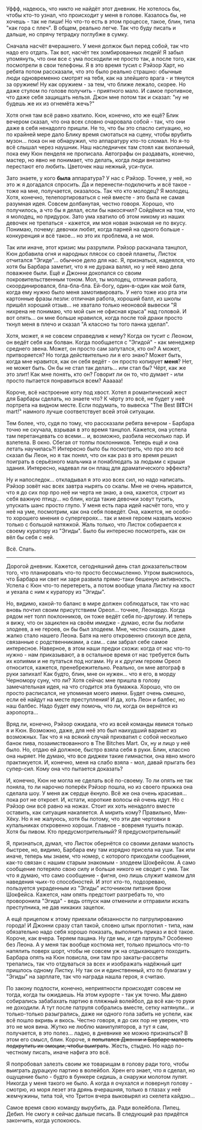 Уффф, надеюсь, что никто не найдёт этот дневник. Не хотелось бы, чтобы кто-то узнал, что происходит у меня в голове. Казалось бы, не хочешь - так не пиши! Но что-то есть в этом процессе, такое, блин, типа "как гора с плеч". В общем, реально легче. Так что буду писать и дальше, но спрячу тетрадку поглубже в сумку.

Сначала насчёт вчерашнего. У меня должок был перед собой, так что надо его отдать. Так вот, насчёт тех зомбированных людей! Я забыл упомянуть, что они все с ума посходили не просто так, а после того, как посмотрели в свои телефоны. Я в это время тусил с Рэйзор Харт, но ребята потом рассказали, что это было реально страшно: обычные люди одновременно смотрят на тебя, как на злейшего врага - и тянутся за оружием! Ну как оружием - за тем, что ближе лежало, скорее. Но даже стулом по голове получить - приятного мало. И самое противное, что даже себя защищать нельзя. Джон мне потом так и сказал: "ну не будешь же их из огнемёта жечь?"

Хотя огня там всё равно хватило. Кюн, конечно, кто же ещё? Блик вечером сказал, что она всех словно очаровала собой - так, что они даже в себя ненадолго пришли. Не то, что бы это спасло ситуацию, но по крайней мере дало Блику время смотаться на сцену, чтобы врубить музон... пока он не обнаружил, что аппаратуру кто-то сломал. Но я-то всё слышал через наушник. Наш наследничек там стоял как вкопанный, пока ему Кюн пенделя не прописала. Автографы он раздавать, конечно, мастер, но явно не понимает, что делать, когда люди внезапно перестают его любить. Цветочек наш нежный, уси-пуси.

Зато знаете, у кого **была** аппаратура? У нас с Рэйзор. Точнее, у неё, но это ж я догадался спросить. Да и перенести-подключить и всё такое - тоже на мне, получается, оказалось. Так что кто молодец? Я молодец. Хотя, конечно, телепортироваться с ней вместе - это была не самая разумная идея. Совсем долбанутая, честно говоря. Хорошо, что получилось, а что бы я делал, если бы накосячил? Сойдёмся на том, что я молодец, но придурок. Зато ума хватило об этом никому из наших девочек не трепаться - кажется, им моя новая знакомая не по вкусу. Понимаю, почему: девочки любят, когда парней на одного больше - конкуренция и всё такое... но это их проблема, а не моя.

Так или иначе, этот кризис мы разрулили. Рэйзор раскачала танцпол, Кюн добавила огня и народных плясок со своей планеты, Листок отчитался "Эгиде"... обычное дело для нас. Я, признаться, надеялся, что хотя бы Барбара заметит, что я не дурака валял, но у неё явно дела поважнее были. Ещё и Джонни докопался со своим покровительственным тоном. Мол, ты молодец, отличная работа, скоординировался, бла-бла-бла. Ей-богу, один-в-один как мой батя, когда ему нужно было меня замотивировать. У него тоже изо рта эти картонные фразы лезли: отличная работа, хороший балл, из школы пришёл хороший отзыв... не хватало только неоновой вывески "Я нихрена не понимаю, что мой сын не офисная крыса" над головой. И вот опять... он мне больше нравился, когда после той драки просто ткнул меня в плечо и сказал "А классно ты того панка уделал".

Хотя, может, я не совсем справедлив к нему? Когда он тусит с Леоном, он ведёт себя как болван. Когда пообщается с "Эгидой" - как менеджер среднего звена. Может, он просто сам запутался, кто он? А может, притворяется? Но тогда действительно ли я его знаю? Может быть, когда мне нравится, как он себя ведёт - он просто копирует **меня**? Нет, не может быть. Он бы не стал так делать... или стал бы? Чёрт, как же это злит! Как мне понять, кто он? Говорит ли он то, что думает - или просто пытается понравиться всем? Аааааа!

Короче, всё настроение коту под хвост. Хотел я романтический жест для Барбары сделать, но знаете что? К чёрту это всё, не будет у неё портрета на видном месте. Если подумать, то вывеска "The Best B**IT**CH mart!" намного лучше соответствует всей этой ситуации.

Тем более, что, судя по тому, что рассказали ребята вечером - Барбара точно не скучала, взрывая в это время танцпол. Кажется, она успела там перетанцевать со всеми... и, возможно, разбила несколько пар. И взлетела. В окно. Сбегая от толпы поклонников. Теперь ещё и она летать научилась?! Интересно было бы посмотреть, что про это всё сказал бы Леон, но я так понял, что он как раз в это время решил поиграть в серьёзного мальчика и понаблюдать за людьми с крыши здания. Интересно, надевал ли он плащ для драматического эффекта?

Ну и напоследок... откладывал я это изо всех сил, но надо написать. Рэйзор зовёт нас всех завтра нырять со скалы. Мне не очень нравится, что я до сих пор про неё ни черта не знаю, а она, кажется, строит из себя важную птицу... но блин, когда такие девочки зовут тусить, упускать шанс просто глупо. У меня есть пара идей насчёт того, что у неё на уме, посмотрим, как она себя поведёт. Она, кажется, не особо-то хорошего мнения о супергероях... так и меня героем назвать можно только с большой натяжкой. Жаль только, что Листок собирается к своему куратору из "Эгиды". Было бы интересно посмотреть, как он вёл бы себя с ней.

Всё. Спать.

---

Дорогой дневник. Кажется, сегодняшний день стал доказательством того, что планировать что-то просто бессмысленно. Утром выяснилось, что Барбара ни свет ни заря развила прямо-таки бешеную активность. Успела с Кюн что-то перетереть, а потом вообще упала Листку на хвост и уехала с ним к куратору из "Эгиды".

Но, видимо, какой-то баланс в мире должен соблюдаться, так что нас вновь почтил своим присутствием Ореол... точнее, Леонардо. Когда рядом нет толп поклонников, он тоже ведёт себя по-другому. И теперь я вижу, что он зациклен на своём имидже - думаю, если бы любили злодеев, а не героев, он бы был злодеем. Мне, честно сказать, даже жалко стало нашего Леона. Батя на него откровенно спихнул все дела, связанные с родственниками, а сам... сам забрал себе самое интересное. Наверное, в этом наши предки схожи: когда от нас что-то нужно - нам приказывают, а в остальное время от нас требуется быть их копиями и не путаться под ногами. Ну и к другим героям Ореол относится, кажется, пренебрежительно. Реально, он мне автограф в руки запихал! Как будто, блин, мне он нужен... что я его, в морду Черномору суну, что ли? Хотя сейчас мне пришла в голову замечательная идея, на что сгодится эта бумажка. Хорошо, что он просто расписался, не упоминая моего имени. Будет очень смешно, если её найдут на месте преступления! И да, хоть Леон и балбес, но наш балбес. Надо будет ему помочь, что ли, когда он вернётся из аэропорта...

Вряд ли, конечно, Рэйзор ожидала, что из всей команды явимся только я и Кюн. Возможно, даже, для неё это был наихудший вариант из возможных. Так что я на всякий случай прихватил с собой несколько банок пива, позаимствованного в The Bitches Mart. Ох, ну и лицо у неё было. Но, отдаю ей должное, быстро взяла себя в руки. Блин, классно она ныряет. Не думаю, что все диджеи такие гимнастки, она явно много практикуется. И, конечно, меня на слабо взяла - мол, давай прыгать без супер-сил. Кому она что пытается доказать?

И, конечно, Кюн не могла не сделать всё по-своему. То ли опять не так поняла, то ли нарочно поперёк Рэйзор пошла, но из своего прыжка она сделала шоу. У меня аж сердце ёкнуло. Всё же она очень красивая... пока рот не откроет. И, кстати, короткие волосы ей очень идут. Но с Рэйзор они всё равно на ножах. Стоит их хоть ненадолго вместе оставить, как ситуация накаляется. А мирить кому? Правильно, Мин-Хёку. Но я не жалуюсь, хотя бы потому, что эти две чертовки в купальниках откровенно хороши. Главное - вовремя тушить пожар. Хотя бы пивом. Кто предусмотрительный? Я предусмотрительный!

Я, признаться, думал, что Листок обернётся со своими делами малость быстрее, но, видимо, Барбара ему там изрядно присела на уши. Так или иначе, теперь мы знаем, что номер, с которого приходили сообщения, как-то связан с нашим старым знакомым - злодеем Шокфейсом. А само сообщение потеряло свою силу и больше никого не сводит с ума. Так что я думаю, что само сообщение - фигня, оно лишь служит маяком для наведения чьих-то способностей. И этот кто-то, подозреваю, пользуется украденным из "Эгиды" источником питания брони Шокфейса. Кажется, нам опять предстоит разгребать то, что проворонила "Эгида" - ведь отпуск нам отменили и отправили искать преступника, не дав никаких зацепок.

А ещё прицепом к этому приехали обязанности по патрулированию города! И Джонни сразу стал такой, словно штык проглотил - типа, нам обязательно надо себя хорошо показать, выполнить приказ и всё такое. Короче, как вчера. Теряем пацана. Ну где мы, и где патруль? Особенно без Леона. А у меня так вообще костюма нет, только пришлось что-то напялить поверх шорт, чтобы не совсем уж на отдыхающего походить. Барбара опять на Кюн повисла, они там про закаты-рассветы трепались, так что отдуваться за всех и изображать надёжный щит пришлось одному Листку. Ну так он и единственный, кто по бумагам у "Эгиды" на зарплате, так что награда нашла героя, я считаю.

По закону подлости, конечно, неприятности происходят совсем не тогда, когда ты ожидаешь. На этом курорте - так уж точно. Мы давно собирались забабахать партию в пляжный волейбол, да всё как-то руки не доходили. А тут после патруля собрались вместе, сетку натянули... и только-только разыгрались, даже ни одного гола забить не успели, как всё пошло вкривь и вкось. Честно говоря, я до сих пор не уверен, что это не моя вина. Жутко не люблю манипуляторов, а тут я сам, получается, в это полез... ладно, в дневнике же можно признаться? В этом его смысл, блин. Короче, я ~~попытался Джонни и Барбаре малость подкрутить их эмоции, чтобы выиграть~~. Жесть, стыдно. Но надо по-честному писать, иначе нафига это всё.

Я попробовал залезть своим же товарищам в голову ради того, чтобы выиграть дурацкую партию в волейбол. Хрен его знает, что я сделал, но ощущение было - будто в бункере сидишь, а снаружи молотом лупят. Никогда у меня такого не было. А когда я очухался и повернул голову - смотрю, из моря лезет эта дрянь вчерашняя, только в глазах у неё жемчужины, типа той, что Тритон вчера выковырял из скелета кайдзю...

Самое время свою команду вырубить, да. Ради волейбола. Пипец. Дебил. Не смогу я сейчас дальше писать. В следующий раз придётся закончить, когда успокоюсь.
